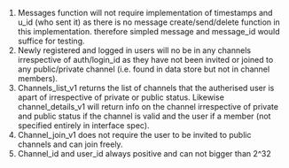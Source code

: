 1. Messages function will not require implementation of timestamps and u_id (who sent it) as there is no message create/send/delete function in this implementation. therefore simpled message and message_id would suffice for testing. 
2. Newly registered and logged in users will no be in any channels irrespective of auth/login_id as they have not been invited or joined to any public/private channel (i.e. found in data store but not in channel members). 
3. Channels_list_v1 returns the list of channels that the autherised user is apart of irrespective of private or public status. Likewise channel_details_v1 will return info on the channel irrespective of private and public status if the channel is valid and the user if a member (not specified entirely in interface spec). 
4. Channel_join_v1 does not require the user to be invited to public channels and can join freely. 
5. Channel_id and user_id always positive and can not bigger than 2^32
